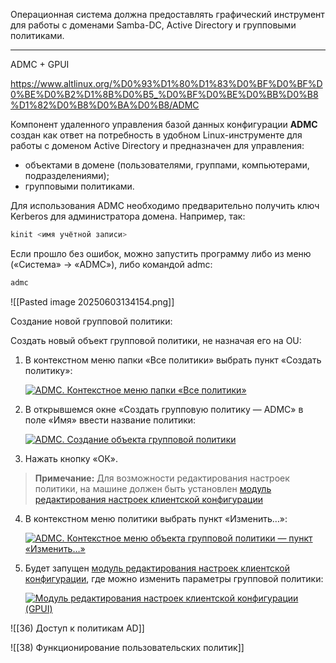 Операционная система должна предоставлять графический инструмент для работы с доменами Samba-DC, Active Directory и групповыми политиками. 

___

ADMC + GPUI

https://www.altlinux.org/%D0%93%D1%80%D1%83%D0%BF%D0%BF%D0%BE%D0%B2%D1%8B%D0%B5_%D0%BF%D0%BE%D0%BB%D0%B8%D1%82%D0%B8%D0%BA%D0%B8/ADMC


Компонент удаленного управления базой данных конфигурации **ADMC** создан как ответ на потребность в удобном Linux-инструменте для работы с доменом Active Directory и предназначен для управления:

- объектами в домене (пользователями, группами, компьютерами, подразделениями);
- групповыми политиками.

Для использования ADMC необходимо предварительно получить ключ Kerberos для администратора домена. Например, так:

```bash
kinit <имя учётной записи>
```

Если прошло без ошибок, можно запустить программу либо из меню («Система» → «ADMC»), либо командой admc:

```bash
admc
```

![[Pasted image 20250603134154.png]]

Создание новой групповой политики:

Создать новый объект групповой политики, не назначая его на OU:

1. В контекстном меню папки «Все политики» выбрать пункт «Создать политику»:
    
    [![ADMC. Контекстное меню папки «Все политики»](https://www.altlinux.org/Images.www.altlinux.org/2/2b/Admc-gp-add-03.png)](https://www.altlinux.org/%D0%A4%D0%B0%D0%B9%D0%BB:Admc-gp-add-03.png "ADMC. Контекстное меню папки «Все политики»")
    
2. В открывшемся окне «Создать групповую политику — ADMC» в поле «Имя» ввести название политики:
    
    [![ADMC. Создание объекта групповой политики](https://www.altlinux.org/Images.www.altlinux.org/d/dd/Admc-gp-add2.png)](https://www.altlinux.org/%D0%A4%D0%B0%D0%B9%D0%BB:Admc-gp-add2.png "ADMC. Создание объекта групповой политики")
    
3. Нажать кнопку «ОК».


> **Примечание:** Для возможности редактирования настроек политики, на машине должен быть установлен [модуль редактирования настроек клиентской конфигурации](https://www.altlinux.org/%D0%93%D1%80%D1%83%D0%BF%D0%BF%D0%BE%D0%B2%D1%8B%D0%B5_%D0%BF%D0%BE%D0%BB%D0%B8%D1%82%D0%B8%D0%BA%D0%B8/GPUI "Групповые политики/GPUI")

4. В контекстном меню политики выбрать пункт «Изменить…»:
    
    [![ADMC. Контекстное меню объекта групповой политики — пункт «Изменить…»](https://www.altlinux.org/Images.www.altlinux.org/7/7d/Admc-gp-edit-03.png)](https://www.altlinux.org/%D0%A4%D0%B0%D0%B9%D0%BB:Admc-gp-edit-03.png "ADMC. Контекстное меню объекта групповой политики — пункт «Изменить…»")
    
5. Будет запущен [модуль редактирования настроек клиентской конфигурации](https://www.altlinux.org/%D0%93%D1%80%D1%83%D0%BF%D0%BF%D0%BE%D0%B2%D1%8B%D0%B5_%D0%BF%D0%BE%D0%BB%D0%B8%D1%82%D0%B8%D0%BA%D0%B8/GPUI "Групповые политики/GPUI"), где можно изменить параметры групповой политики:
    
    [![Модуль редактирования настроек клиентской конфигурации (GPUI)](https://www.altlinux.org/Images.www.altlinux.org/e/e8/Gpui_interface2.png)](https://www.altlinux.org/%D0%A4%D0%B0%D0%B9%D0%BB:Gpui_interface2.png "Модуль редактирования настроек клиентской конфигурации (GPUI)")


![[36) Доступ к политикам AD]]

![[38) Функционирование пользовательских политик]]
